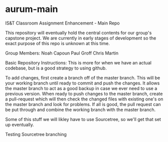 # aurum-main
IS&amp;T Classroom Assignment Enhancement - Main Repo

This repository will eventually hold the central contents for our group's capstone project. We are currently in early stages of development so the exact purpose of this repo is unknown at this time.

Group Members:
Noah Capoun
Paul Groff
Chris Martin


Basic Repository Instructions:
This is more for when we have an actual codebase, but is a good strategy to using github.

To add changes, first create a branch off of the master branch. This will be your working branch until ready to commit and push the changes. It allows the master branch to act as a good backup in case we ever need to use a previous version. When ready to push changes to the master branch, create a pull-request which will then check the changed files with existing one's on the master branch and look for problems. If all is good, the pull request can be put through and combine the working branch with the master branch. 

Some of this stuff we will likley have to use Sourcetree, so we'll get that set up eventually.

Testing Sourcetree branching
